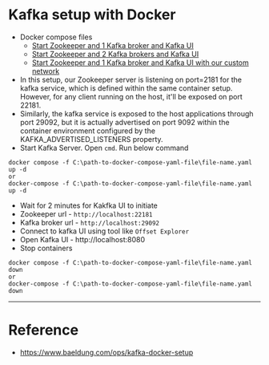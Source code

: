 # Kafka setup with Docker
* Docker compose files
  * [Start Zookeeper and 1 Kafka broker and Kafka UI](kafka-1-broker-with-ui.yml)
  * [Start Zookeeper and 2 Kafka brokers and Kafka UI](kafka-2-brokers-ui.yml)
  * [Start Zookeeper and 1 Kafka broker and Kafka UI with our custom network](kafka-1-broker-ui-network.yml)
* In this setup, our Zookeeper server is listening on port=2181 for the kafka service, which is defined within the same container setup. However, for any client running on the host, it'll be exposed on port 22181.
* Similarly, the kafka service is exposed to the host applications through port 29092, but it is actually advertised on port 9092 within the container environment configured by the KAFKA_ADVERTISED_LISTENERS property.
* Start Kafka Server. Open `cmd`. Run below command
```
docker compose -f C:\path-to-docker-compose-yaml-file\file-name.yaml up -d
or
docker-compose -f C:\path-to-docker-compose-yaml-file\file-name.yaml up -d
```
* Wait for 2 minutes for Kakfka UI to initiate
* Zookeeper url - `http://localhost:22181`
* Kafka broker url - `http://localhost:29092`
* Connect to kafka UI using tool like `Offset Explorer`
* Open Kafka UI - http://localhost:8080
* Stop containers
```
docker compose -f C:\path-to-docker-compose-yaml-file\file-name.yaml down
or
docker-compose -f C:\path-to-docker-compose-yaml-file\file-name.yaml down
```
------
# Reference
* https://www.baeldung.com/ops/kafka-docker-setup